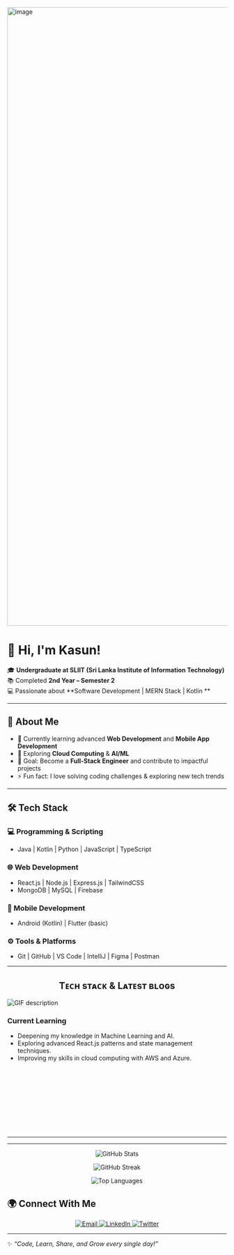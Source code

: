 <img width="3764" height="1422" alt="image" src="https://github.com/user-attachments/assets/5aa91de5-2695-4917-8b9b-0ad857d4afea" />


# 👋 Hi, I'm Kasun!  


🎓 **Undergraduate at SLIIT (Sri Lanka Institute of Information Technology)**  
📚 Completed **2nd Year – Semester 2**  
💻 Passionate about **Software Development | MERN Stack | Kotlin **  

---

## 🚀 About Me  
- 🔭 Currently learning advanced **Web Development** and **Mobile App Development**  
- 🌱 Exploring **Cloud Computing** & **AI/ML**  
- 🎯 Goal: Become a **Full-Stack Engineer** and contribute to impactful projects  
- ⚡ Fun fact: I love solving coding challenges & exploring new tech trends  

---

## 🛠️ Tech Stack  
### 💻 Programming & Scripting  
- Java | Kotlin | Python | JavaScript | TypeScript  

### 🌐 Web Development  
- React.js | Node.js | Express.js | TailwindCSS  
- MongoDB | MySQL | Firebase  

### 📱 Mobile Development  
- Android (Kotlin) | Flutter (basic)  

### ⚙️ Tools & Platforms  
- Git | GitHub | VS Code | IntelliJ | Figma | Postman  

---


<!--Languages and Tools Section-->       
<h2 align="center">Tᴇᴄʜ sᴛᴀᴄᴋ & Lᴀᴛᴇsᴛ ʙʟᴏɢs</h2> 
<picture>
  <source media="(prefers-color-scheme: dark)" srcset="./Skills_Animation_Dark.gif">
  <source media="(prefers-color-scheme: light)" srcset="./Skills_Animation_White.gif">
  <img align="left" alt="GIF description" src="./Skills_Animation_White.gif">
</picture>
<br />

<h3 align="left">Current Learning</h3>
<ul align="left">
  <li>Deepening my knowledge in Machine Learning and AI.</li>
  <li>Exploring advanced React.js patterns and state management techniques.</li>
  <li>Improving my skills in cloud computing with AWS and Azure.</li>
</ul>
  
<h3 align="left"></h3>
<ul align="left">
 
</ul>
<br />
<br />
<br />
<br />
<br />
<br />
<br />
<br />

***
---




<p align="center">
  <!-- GitHub Stats -->
  <img 
    src="https://github-readme-stats.vercel.app/api?username=rusindukasun&show_icons=true&locale=en&theme=radical&hide_border=true&bg_color=0D1117&title_color=00FFFF&text_color=FFFFFF&icon_color=FF0080" 
    alt="GitHub Stats" 
  />
</p>

<p align="center">
  <!-- Streak Stats -->
  <img 
    src="https://github-readme-streak-stats.herokuapp.com?user=rusindukasun&theme=radical&hide_border=true&background=0D1117&ring=FF0080&fire=FF0080&currStreakLabel=00FFFF&sideLabels=FFFFFF&dates=AAAAAA" 
    alt="GitHub Streak" 
  />
</p>
  <!-- Most Used Languages -->
  <p align="center">
  <img 
    src="https://github-readme-stats.vercel.app/api/top-langs?username=rusindukasun&show_icons=true&locale=en&layout=compact&theme=radical&hide_border=true&bg_color=0D1117&title_color=00FFFF&text_color=FFFFFF&icon_color=FF0080" 
    alt="Top Languages" 
  />
    </p>

## 🌍 Connect With Me   ##

<p align="center">
  <a href="mailto:rusindukasundushshantha@gmail.com">
    <img src="https://img.shields.io/badge/📧%20Email-D14836?style=for-the-badge&logo=gmail&logoColor=white" alt="Email"/>
  </a>
  <a href="https://linkedin.com/in/yourusername">
    <img src="https://img.shields.io/badge/💼%20LinkedIn-0A66C2?style=for-the-badge&logo=linkedin&logoColor=white" alt="LinkedIn"/>
  </a>
  <a href="https://twitter.com/yourusername">
    <img src="https://img.shields.io/badge/🐦%20Twitter-1DA1F2?style=for-the-badge&logo=twitter&logoColor=white" alt="Twitter"/>
  </a>
</p>

---

✨ *“Code, Learn, Share, and Grow every single day!”* 
